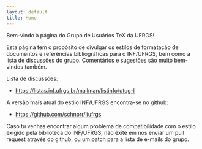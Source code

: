 ```yaml
---
layout: default
title: Home
---
```


Bem-vindo à página do Grupo de Usuários TeX da UFRGS!

Esta página tem o propósito de divulgar os estilos de formatação de
documentos e referências bibliográficas para o INF/UFRGS, bem como a
lista de discussões do grupo. Comentários e sugestões são muito
bem-vindos também.

Lista de discussões:

+ <a href="https://listas.inf.ufrgs.br/mailman/listinfo/utug-l">https://listas.inf.ufrgs.br/mailman/listinfo/utug-l</a>

A versão mais atual do estilo INF/UFRGS encontra-se no github:

+ <a href="https://github.com/schnorr/iiufrgs">https://github.com/schnorr/iiufrgs</a>

Caso tu venhas encontrar algum problema de compatibilidade com o
estilo exigido pela biblioteca do INF/UFRGS, não êxite em nos enviar
um pull request através do github, ou um patch para a lista de
e-mails do grupo.

